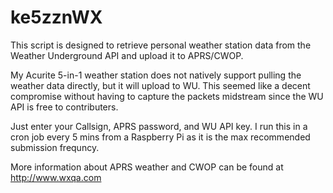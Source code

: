 # ke5zznWX
This script is designed to retrieve personal weather station data from the Weather Underground API and upload it to APRS/CWOP.

My Acurite 5-in-1 weather station does not natively support pulling the weather data directly, but it will upload to WU. This seemed like a decent compromise without having to capture the packets midstream since the WU API is free to contributers.

Just enter your Callsign, APRS password, and WU API key. I run this in a cron job every 5 mins from a Raspberry Pi as it is the max recommended submission frequncy.

More information about APRS weather and CWOP can be found at http://www.wxqa.com
